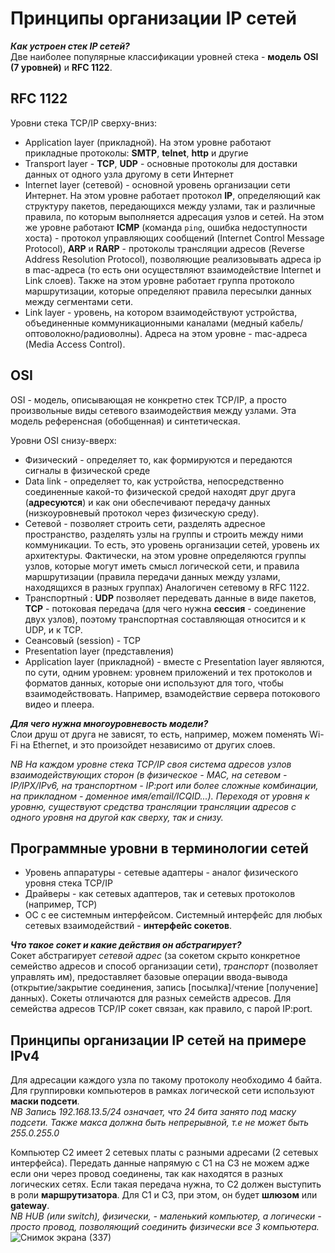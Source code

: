 # Принципы организации IP сетей  
***Как устроен стек IP сетей?***  
Две наиболее популярные классификации уровней стека - **модель OSI (7 уровней)** и **RFC 1122**.  
## RFC 1122  
Уровни стека TCP/IP сверху-вниз:  
+ Application layer (прикладной). На этом уровне работают прикладные протоколы: **SMTP**, **telnet**, **http** и другие
+ Transport layer - **TCP**, **UDP** - основные протоколы для доставки данных от одного узла другому в сети Интернет
+ Internet layer (сетевой) - основной уровень организации сети Интернет. На этом уровне работает протокол **IP**, определяющий как структуру пакетов,
передающихся между узлами, так и различные правила, по которым выполняется адресация узлов и сетей. На этом же уровне работают **ICMP** (команда `ping`,
ошибка недоступности хоста) - протокол управляющих сообщений (Internet Control Message Protocol), **ARP** и **RARP** - протоколы трансляции адресов
(Reverse Address Resolution Protocol), позволяющие реализовывать адреса ip в mac-адреса (то есть они осуществляют взаимодействие Internet и Link слоев).
Также на этом уровне работает группа протоколо маршрутизации, которые определяют правила пересылки данных между сегментами сети.
+ Link layer - уровень, на котором взаимодействуют устройства, объединенные коммуникационными каналами (медный кабель/оптоволокно/радиоволны).
Адреса на этом уровне - mac-адреса (Media Access Control).
## OSI  
OSI - модель, описывающая не конкретно стек TCP/IP, а просто произвольные виды сетевого взаимодействия между узлами. Эта модель референсная (обобщенная) и синтетическая.  

Уровни OSI снизу-вверх:
+ Физический - определяет то, как формируются и передаются сигналы в физической среде
+ Data link - определяет то, как устройства, непосредственно соединенные какой-то физической средой находят друг друга (**адресуются**) и как они обеспечивают передачу данных (низкоуровневый протокол через физическую среду).
+ Сетевой - позволяет строить сети, разделять адресное пространство, разделять узлы на группы и строить между ними коммуникации. То есть, это уровень организации сетей, уровень их архитектуры. Фактически, на этом уровне определяются группы узлов, которые могут иметь смысл логической сети, и правила маршрутизации (правила передачи данных между узлами, находящихся в разных группах) Аналогичен сетевому в RFC 1122.
+ Транспортный : **UDP** позволяет передевать данные в виде пакетов, **TCP** - потоковая передача (для чего нужна **сессия** - соединение двух узлов),
 поэтому транспортная составляющая относится и к UDP, и к TCP.
+ Сеансовый (session) - TCP
+ Presentation layer (представления)
+ Application layer (прикладной) - вместе с Presentation layer являются, по сути, одним уровнем: уровнем приложений и тех протоколов и форматов данных, которые
они используют для того, чтобы взаимодействовать. Например, взамодействие сервера потокового видео и плеера.

***Для чего нужна многоуровневость модели?***  
Слои друш от друга не зависят, то есть, например, можем поменять Wi-Fi на Ethernet, и это произойдет независимо от других слоев.

*NB На каждом уровне стека TCP/IP своя система адресов узлов взаимодействующих сторон (в физическое - MAC, на сетевом - IP/IPX/IPv6, на транспортном - IP:port или более сложные комбинации, на прикладном - доменное имя/email/ICQID...). Переходя от уровня к уровню, существуют средства трансляции трансляции адресов с одного уровня на другой как сверху, так и снизу.*    
## Программные уровни в терминологии сетей   
+ Уровень аппаратуры - сетевые адаптеры - аналог физического уровня стека TCP/IP
+ Драйверы - как сетевых адаптеров, так и сетевых протоколов (например, TCP)
+ ОС с ее системным  интерфейсом. Системный интерфейс для любых сетевых взаимодействий - **интерфейс сокетов**.

***Что такое сокет и какие действия он абстрагирует?***  
Сокет абстрагирует *сетевой адрес* (за сокетом скрыто конкретное семейство адресов и способ организации сети), *транспорт* (позволяет управлять им), предоставляет базовые операции ввода-вывода (открытие/закрытие соединения, запись [посылка]/чтение [получение] данных).
Сокеты отличаются для разных семейств адресов. Для семейства адресов TCP/IP сокет связан, как правило, с парой IP:port.

## Принципы организации IP сетей на примере IPv4  
Для адресации каждого узла по такому протоколу необходимо 4 байта. Для группировки компьютеров в рамках логической сети используют **маски подсети**.  
*NB Запись 192.168.13.5/24 означает, что 24 бита занято под маску подсети. Также макса должна быть непрерывной, т.е не может быть 255.0.255.0*  

Компьютер C2 имеет 2 сетевых платы с разными адресами (2 сетевых интерфейса). Передать данные напрямую с C1 на C3 не можем адже если они через провод соединены, так как находятся в разных логических сетях. Если такая передача нужна, то C2 должен выступить в роли **маршрутизатора**. Для C1 и C3, при этом, он будет **шлюзом** или **gateway**.  
*NB HUB (или switch), физически, - маленький компьютер, а логически - просто провод, позволяющий соединить физически все 3 компьютера.*
![Снимок экрана (337)](https://github.com/BorisDeLaMar/LinuxBasicsForked/assets/91004615/f588b2d9-6af8-4c0f-bd85-77f1b66c87e7)

